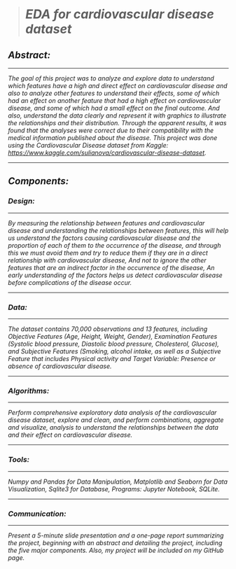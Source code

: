 > # _**EDA for cardiovascular disease dataset**_

## **_Abstract:_**
***
_The goal of this project was to analyze and explore data to understand which features have a high and direct effect on cardiovascular disease and also to analyze other features to understand their effects, some of which had an effect on another feature that had a high effect on cardiovascular disease, and some of which had a small effect on the final outcome. And also, understand the data clearly and represent it with graphics to illustrate the relationships and their distribution. Through the apparent results, it was found that the analyses were correct due to their compatibility with the medical information published about the disease._
_This project was done using the Cardiovascular Disease dataset from Kaggle:_
_https://www.kaggle.com/sulianova/cardiovascular-disease-dataset._
***


## _**Components:**_
### **_Design:_**
***
_By measuring the relationship between features and cardiovascular disease and understanding the relationships between features, this will help us understand the factors causing cardiovascular disease and the proportion of each of them to the occurrence of the disease, and through this we must avoid them and try to reduce them if they are in a direct relationship with cardiovascular disease, And not to ignore the other features that are an indirect factor in the occurrence of the disease, An early understanding of the factors helps us detect cardiovascular disease before complications of the disease occur._

***

### _**Data:**_
***
_The dataset contains 70,000 observations and 13 features, including Objective Features (Age, Height, Weight, Gender), Examination Features (Systolic blood pressure, Diastolic blood pressure, Cholesterol, Glucose), and Subjective Features (Smoking, alcohol intake, as well as a Subjective Feature that includes Physical activity and Target Variable: Presence or absence of cardiovascular disease._

***

### _**Algorithms:**_
***
_Perform comprehensive exploratory data analysis of the cardiovascular disease dataset, explore and clean, and perform combinations, aggregate and visualize, analysis to understand the relationships between the data and their effect on cardiovascular disease._

***

### _**Tools:**_
***
_Numpy and Pandas for Data Manipulation, Matplotlib and Seaborn for Data Visualization, Sqlite3 for Database, Programs: Jupyter Notebook, SQLite._

***


### _**Communication:**_
***
_Present a 5-minute slide presentation and a one-page report summarizing the project, beginning with an abstract and detailing the project, including the five major components._
_Also, my project will be included on my GitHub page._




